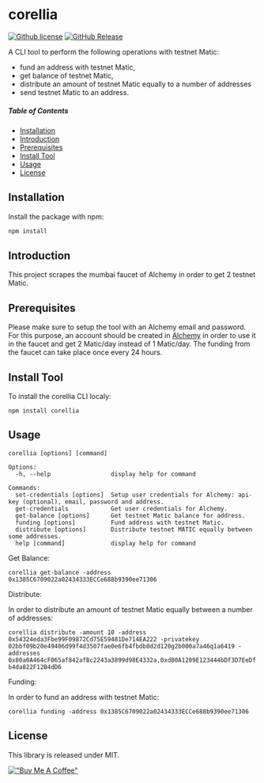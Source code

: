 # corellia

[![Github license](https://img.shields.io/github/license/tmavroeid/corellia)](https://img.shields.io/github/license/tmavroeid/corellia)
[![GitHub Release](https://img.shields.io/github/release/tmavroeid/corellia.svg)](https://github.com/tmavroeid/corellia/releases)


A CLI tool to perform the following operations with testnet Matic:
- fund an address with testnet Matic,
- get balance of testnet Matic,
- distribute an amount of testnet Matic equally to a number of addresses
- send testnet Matic to an address.


##### Table of Contents 
* [Installation](#installation)
* [Introduction](#introduction)
* [Prerequisites](#prerequisites)  
* [Install Tool](#install_tool)
* [Usage](#usage)
* [License](#license)



## <a name="installation">Installation</a>

Install the package with npm:

```bash
npm install
```

## <a name="introduction">Introduction</a>
This project scrapes the mumbai faucet of Alchemy in order to get 2 testnet Matic.


## <a name="prerequisites">Prerequisites</a>

Please make sure to setup the tool with an Alchemy email and password. For this purpose, an account should be created in [Alchemy](https://www.alchemy.com) in order to use it in the faucet and get 2 Matic/day instead of 1 Matic/day. The funding from the faucet can take place once every 24 hours.


## Install Tool

To install the corellia CLI localy: 
```
npm install corellia
```
## Usage

```
corellia [options] [command]

Options:
  -h, --help                 display help for command

Commands:
  set-credentials [options]  Setup user credentials for Alchemy: api-key (optional), email, password and address.
  get-credentials            Get user credentials for Alchemy.
  get-balance [options]      Get testnet Matic balance for address.
  funding [options]          Fund address with testnet Matic.
  distribute [options]       Distribute testnet MATIC equally between some addresses.
  help [command]             display help for command
```

Get Balance:

`corellia get-balance -address 0x1385C6709022a02434333ECCe688b9390ee71306`

Distribute:

In order to distribute an amount of testnet Matic equally between a number of addresses:

`corellia distribute -amount 10 -address 0x54324eda3Fbe99F09872Cd75E59481De714EA222 -privatekey 02bbf09b20e49406d99f4d3507fae0e6fb4fbdb0d2d120g2b000a7a46q1a6419 -addresses 0x80a0A464cF065af842afBc2243a3899d98E4332a,0xd80A1209E123444bDf3D7EeDfb4da822F12B4dD6`

Funding:

In order to fund an address with testnet Matic:

`corellia funding -address 0x1385C6709022a02434333ECCe688b9390ee71306`


## <a name="license">License</a>

This library is released under MIT.

[!["Buy Me A Coffee"](https://www.buymeacoffee.com/assets/img/custom_images/orange_img.png)](https://www.buymeacoffee.com/tmavroeid)
